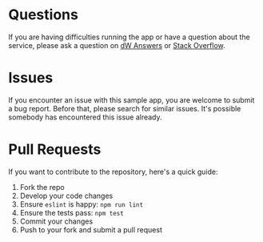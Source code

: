 # Questions

If you are having difficulties running the app or have a question about the service, please ask a question on [dW Answers](https://developer.ibm.com/answers/questions/ask/?topics=watson) or [Stack Overflow](http://stackoverflow.com/questions/ask?tags=ibm-watson).

# Issues

If you encounter an issue with this sample app, you are welcome to submit a bug report. Before that, please search for similar issues. It's possible somebody has encountered this issue already.


# Pull Requests

If you want to contribute to the repository, here's a quick guide:

1. Fork the repo
1. Develop your code changes
1. Ensure `eslint` is happy: `npm run lint`
1. Ensure the tests pass: `npm test`
1. Commit your changes
1. Push to your fork and submit a pull request
